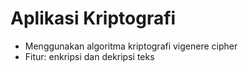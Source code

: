 Aplikasi Kriptografi
==============

- Menggunakan algoritma kriptografi vigenere cipher
- Fitur: enkripsi dan dekripsi teks
